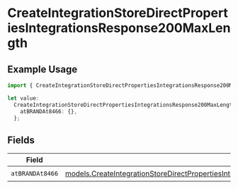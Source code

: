 # CreateIntegrationStoreDirectPropertiesIntegrationsResponse200MaxLength

## Example Usage

```typescript
import { CreateIntegrationStoreDirectPropertiesIntegrationsResponse200MaxLength } from "@vercel/sdk/models/createintegrationstoredirectop.js";

let value:
  CreateIntegrationStoreDirectPropertiesIntegrationsResponse200MaxLength = {
    atBRANDAt8466: {},
  };
```

## Fields

| Field                                                                                                                                                                                                                                                      | Type                                                                                                                                                                                                                                                       | Required                                                                                                                                                                                                                                                   | Description                                                                                                                                                                                                                                                |
| ---------------------------------------------------------------------------------------------------------------------------------------------------------------------------------------------------------------------------------------------------------- | ---------------------------------------------------------------------------------------------------------------------------------------------------------------------------------------------------------------------------------------------------------- | ---------------------------------------------------------------------------------------------------------------------------------------------------------------------------------------------------------------------------------------------------------- | ---------------------------------------------------------------------------------------------------------------------------------------------------------------------------------------------------------------------------------------------------------- |
| `atBRANDAt8466`                                                                                                                                                                                                                                            | [models.CreateIntegrationStoreDirectPropertiesIntegrationsResponse200ApplicationJSONResponseBodyStoreProductAtBRANDAt8466](../models/createintegrationstoredirectpropertiesintegrationsresponse200applicationjsonresponsebodystoreproductatbrandat8466.md) | :heavy_check_mark:                                                                                                                                                                                                                                         | N/A                                                                                                                                                                                                                                                        |